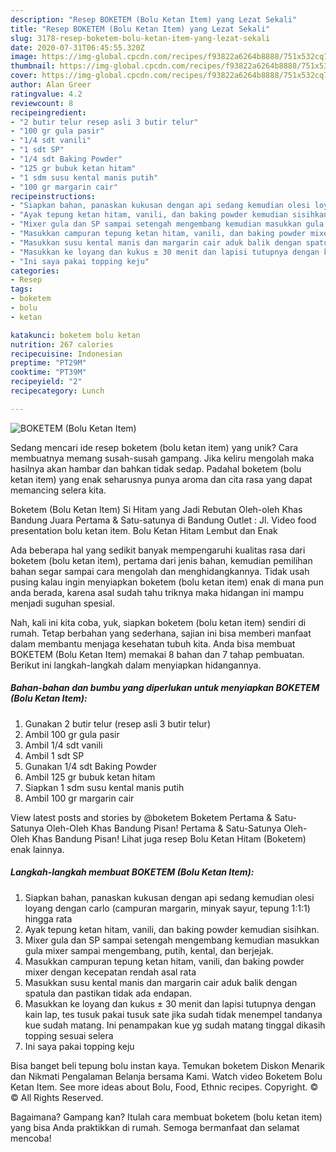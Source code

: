 ```yaml
---
description: "Resep BOKETEM (Bolu Ketan Item) yang Lezat Sekali"
title: "Resep BOKETEM (Bolu Ketan Item) yang Lezat Sekali"
slug: 3178-resep-boketem-bolu-ketan-item-yang-lezat-sekali
date: 2020-07-31T06:45:55.320Z
image: https://img-global.cpcdn.com/recipes/f93822a6264b8888/751x532cq70/boketem-bolu-ketan-item-foto-resep-utama.jpg
thumbnail: https://img-global.cpcdn.com/recipes/f93822a6264b8888/751x532cq70/boketem-bolu-ketan-item-foto-resep-utama.jpg
cover: https://img-global.cpcdn.com/recipes/f93822a6264b8888/751x532cq70/boketem-bolu-ketan-item-foto-resep-utama.jpg
author: Alan Greer
ratingvalue: 4.2
reviewcount: 8
recipeingredient:
- "2 butir telur resep asli 3 butir telur"
- "100 gr gula pasir"
- "1/4 sdt vanili"
- "1 sdt SP"
- "1/4 sdt Baking Powder"
- "125 gr bubuk ketan hitam"
- "1 sdm susu kental manis putih"
- "100 gr margarin cair"
recipeinstructions:
- "Siapkan bahan, panaskan kukusan dengan api sedang kemudian olesi loyang dengan carlo (campuran margarin, minyak sayur, tepung 1:1:1) hingga rata"
- "Ayak tepung ketan hitam, vanili, dan baking powder kemudian sisihkan."
- "Mixer gula dan SP sampai setengah mengembang kemudian masukkan gula mixer sampai mengembang, putih, kental, dan berjejak."
- "Masukkan campuran tepung ketan hitam, vanili, dan baking powder mixer dengan kecepatan rendah asal rata"
- "Masukkan susu kental manis dan margarin cair aduk balik dengan spatula dan pastikan tidak ada endapan."
- "Masukkan ke loyang dan kukus ± 30 menit dan lapisi tutupnya dengan kain lap, tes tusuk pakai tusuk sate jika sudah tidak menempel tandanya kue sudah matang. Ini penampakan kue yg sudah matang tinggal dikasih topping sesuai selera"
- "Ini saya pakai topping keju"
categories:
- Resep
tags:
- boketem
- bolu
- ketan

katakunci: boketem bolu ketan 
nutrition: 267 calories
recipecuisine: Indonesian
preptime: "PT29M"
cooktime: "PT39M"
recipeyield: "2"
recipecategory: Lunch

---
```



![BOKETEM (Bolu Ketan Item)](https://img-global.cpcdn.com/recipes/f93822a6264b8888/751x532cq70/boketem-bolu-ketan-item-foto-resep-utama.jpg)

Sedang mencari ide resep boketem (bolu ketan item) yang unik? Cara membuatnya memang susah-susah gampang. Jika keliru mengolah maka hasilnya akan hambar dan bahkan tidak sedap. Padahal boketem (bolu ketan item) yang enak seharusnya punya aroma dan cita rasa yang dapat memancing selera kita.

Boketem (Bolu Ketan Item) Si Hitam yang Jadi Rebutan Oleh-oleh Khas Bandung Juara Pertama &amp; Satu-satunya di Bandung Outlet : Jl. Video food presentation bolu ketan item. Bolu Ketan Hitam Lembut dan Enak

Ada beberapa hal yang sedikit banyak mempengaruhi kualitas rasa dari boketem (bolu ketan item), pertama dari jenis bahan, kemudian pemilihan bahan segar sampai cara mengolah dan menghidangkannya. Tidak usah pusing kalau ingin menyiapkan boketem (bolu ketan item) enak di mana pun anda berada, karena asal sudah tahu triknya maka hidangan ini mampu menjadi suguhan spesial.


Nah, kali ini kita coba, yuk, siapkan boketem (bolu ketan item) sendiri di rumah. Tetap berbahan yang sederhana, sajian ini bisa memberi manfaat dalam membantu menjaga kesehatan tubuh kita. Anda bisa membuat BOKETEM (Bolu Ketan Item) memakai 8 bahan dan 7 tahap pembuatan. Berikut ini langkah-langkah dalam menyiapkan hidangannya.

<!--inarticleads1-->

##### Bahan-bahan dan bumbu yang diperlukan untuk menyiapkan BOKETEM (Bolu Ketan Item):

1. Gunakan 2 butir telur (resep asli 3 butir telur)
1. Ambil 100 gr gula pasir
1. Ambil 1/4 sdt vanili
1. Ambil 1 sdt SP
1. Gunakan 1/4 sdt Baking Powder
1. Ambil 125 gr bubuk ketan hitam
1. Siapkan 1 sdm susu kental manis putih
1. Ambil 100 gr margarin cair


View latest posts and stories by @boketem Boketem Pertama &amp; Satu-Satunya Oleh-Oleh Khas Bandung Pisan! Pertama &amp; Satu-Satunya Oleh-Oleh Khas Bandung Pisan! Lihat juga resep Bolu Ketan Hitam (Boketem) enak lainnya. 

<!--inarticleads2-->

##### Langkah-langkah membuat BOKETEM (Bolu Ketan Item):

1. Siapkan bahan, panaskan kukusan dengan api sedang kemudian olesi loyang dengan carlo (campuran margarin, minyak sayur, tepung 1:1:1) hingga rata
1. Ayak tepung ketan hitam, vanili, dan baking powder kemudian sisihkan.
1. Mixer gula dan SP sampai setengah mengembang kemudian masukkan gula mixer sampai mengembang, putih, kental, dan berjejak.
1. Masukkan campuran tepung ketan hitam, vanili, dan baking powder mixer dengan kecepatan rendah asal rata
1. Masukkan susu kental manis dan margarin cair aduk balik dengan spatula dan pastikan tidak ada endapan.
1. Masukkan ke loyang dan kukus ± 30 menit dan lapisi tutupnya dengan kain lap, tes tusuk pakai tusuk sate jika sudah tidak menempel tandanya kue sudah matang. Ini penampakan kue yg sudah matang tinggal dikasih topping sesuai selera
1. Ini saya pakai topping keju


Bisa banget beli tepung bolu instan kaya. Temukan boketem Diskon Menarik dan Nikmati Pengalaman Belanja bersama Kami. Watch video Boketem Bolu Ketan Item. See more ideas about Bolu, Food, Ethnic recipes. Copyright. © © All Rights Reserved. 

Bagaimana? Gampang kan? Itulah cara membuat boketem (bolu ketan item) yang bisa Anda praktikkan di rumah. Semoga bermanfaat dan selamat mencoba!
